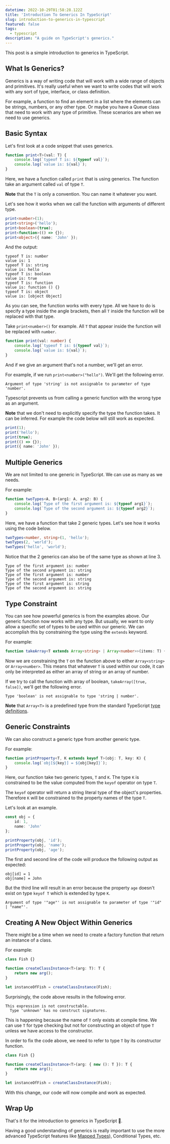 ```yaml
---
datetime: 2022-10-29T01:58:28.122Z
title: 'Introduction To Generics In TypeScript'
slug: introduction-to-generics-in-typescript
featured: false
tags:
  - typescript
description: "A guide on TypeScript's generics."
---
```


This post is a simple introduction to generics in TypeScript.

## What Is Generics?

Generics is a way of writing code that will work with a wide range of objects and primitives. It's really useful when we want to write codes that will work with any sort of type, interface, or class definition.

For example, a function to find an element in a list where the elements can be strings, numbers, or any other type. Or maybe you have a Queue class that need to work with any type of primitive. These scenarios are when we need to use generics.

## Basic Syntax

Let's first look at a code snippet that uses generics.

```ts
function print<T>(val: T) {
	console.log(`typeof T is: ${typeof val}`);
	console.log(`value is: ${val}`);
}
```

Here, we have a function called `print` that is using generics. The function take an argument called `val` of type `T`.

**Note** that the `T` is only a convention. You can name it whatever you want.

Let's see how it works when we call the function with arguments of different type.

```ts
print<number>(1);
print<string>('hello');
print<boolean>(true);
print<function>(() => {});
print<object>({ name: 'John' });
```

And the output:

```
typeof T is: number
value is: 1
typeof T is: string
value is: hello
typeof T is: boolean
value is: true
typeof T is: function
value is: function () {}
typeof T is: object
value is: [object Object]
```

As you can see, the function works with every type. All we have to do is specify a type inside the angle brackets, then all `T` inside the function will be replaced with that type.

Take `print<number>()` for example. All `T` that appear inside the function will be replaced with `number`.

```ts
function print(val: number) {
	console.log(`typeof T is: ${typeof val}`);
	console.log(`value is: ${val}`);
}
```

And if we give an argument that's not a number, we'll get an error.

For example, if we run `print<number>("hello")`. We'll get the following error.

```
Argument of type 'string' is not assignable to parameter of type 'number'.
```

Typescript prevents us from calling a generic function with the wrong type as an argument.

**Note** that we don't need to explicitly specify the type the function takes. It can be inferred. For example the code below will still work as expected.

```ts
print(1);
print('hello');
print(true);
print(() => {});
print({ name: 'John' });
```

## Multiple Generics

We are not limited to one generic in TypeScript. We can use as many as we needs.

For example:

```ts
function twoTypes<A, B>(arg1: A, arg2: B) {
	console.log(`Type of the first argument is: ${typeof arg1}`);
	console.log(`Type of the second argument is: ${typeof arg2}`);
}
```

Here, we have a function that take 2 generic types. Let's see how it works using the code below.

```ts
twoTypes<number, string>(1, 'hello');
twoTypes(2, 'world');
twoTypes('hello', 'world');
```

Notice that the 2 generics can also be of the same type as shown at line 3.

```
Type of the first argument is: number
Type of the second argument is: string
Type of the first argument is: number
Type of the second argument is: string
Type of the first argument is: string
Type of the second argument is: string
```

## Type Constraint

You can see how powerful generics is from the examples above. Our generic function now works with any type. But usually, we want to only allow a specific set of types to be used within our generic. We can accomplish this by constraining the type using the `extends` keyword.

For example:

```ts
function takeArray<T extends Array<string> | Array<number>>(items: T) {}
```

Now we are constraining the `T` on the function above to either `Array<string>` or `Array<number>`. This means that whatever `T` is used within our code, it can only be interpreted as either an array of string or an array of number.

If we try to call the function with array of boolean, `takeArray([true, false])`, we'll get the following error.

```
Type 'boolean' is not assignable to type 'string | number'.
```

**Note** that `Array<T>` is a predefined type from the standard TypeScript [type definitions](https://github.com/microsoft/TypeScript/blob/main/lib/lib.es5.d.ts).

## Generic Constraints

We can also construct a generic type from another generic type.

For example:

```ts
function printProperty<T, K extends keyof T>(obj: T, key: K) {
	console.log(`obj[${key}] = ${obj[key]}`);
}
```

Here, our function take two generic types, `T` and `K`. The type `K` is constrained to be the value computed from the `keyof` operator on type `T`.

The `keyof` operator will return a string literal type of the object's properties. Therefore `K` will be constrained to the property names of the type `T`.

Let's look at an example.

```ts
const obj = {
	id: 1,
	name: 'John'
};

printProperty(obj, 'id');
printProperty(obj, 'name');
printProperty(obj, 'age');
```

The first and second line of the code will produce the following output as expected:

```
obj[id] = 1
obj[name] = John
```

But the third line will result in an error because the property `age` doesn't exist on type `keyof T` which is extended by type `K`.

```
Argument of type '"age"' is not assignable to parameter of type '"id" | "name"'.
```

## Creating A New Object Within Generics

There might be a time when we need to create a factory function that return an instance of a class.

For example:

```ts
class Fish {}

function createClassInstance<T>(arg: T): T {
	return new arg();
}

let instanceOfFish = createClassInstance(Fish);
```

Surprisingly, the code above results in the following error.

```
This expression is not constructable.
  Type 'unknown' has no construct signatures.
```

This is happening because the name of `T` only exists at compile time. We can use `T` for type checking but not for constructing an object of type `T` unless we have access to the constructor.

In order to fix the code above, we need to refer to type `T` by its constructor function.

```ts {3}
class Fish {}

function createClassInstance<T>(arg: { new (): T }): T {
	return new arg();
}

let instanceOfFish = createClassInstance(Fish);
```

With this change, our code will now compile and work as expected.

## Wrap Up

That's it for the introduction to generics in TypeScript 🎉.

Having a good understanding of generics is really important to use the more advanced TypeScript features like [Mapped Types](understanding-mapped-types-in-typescript)), Conditional Types, etc.
